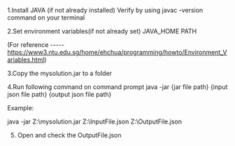 1.Install JAVA (if not already installed)
	Verify by using javac -version command on your terminal

2.Set environment variables(if not already set)
	JAVA_HOME
	PATH

(For reference ----- https://www3.ntu.edu.sg/home/ehchua/programming/howto/Environment_Variables.html)
	
3.Copy the mysolution.jar to a folder

4.Run following command on command prompt
java -jar {jar file path} {input json file path} {output json file path}

Example:

java -jar Z:\mysolution.jar Z:\InputFile.json Z:\OutputFile.json

5. Open and check the OutputFile.json
